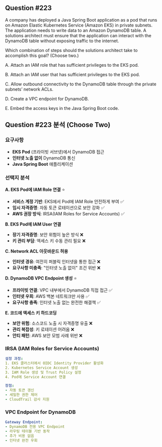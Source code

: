 ## Question #223
A company has deployed a Java Spring Boot application as a pod that runs on Amazon Elastic Kubernetes Service (Amazon EKS) in private subnets. 
The application needs to write data to an Amazon DynamoDB table. 
A solutions architect must ensure that the application can interact with the DynamoDB table without exposing traffic to the internet.

Which combination of steps should the solutions architect take to accomplish this goal? (Choose two.)

A. Attach an IAM role that has sufficient privileges to the EKS pod.

B. Attach an IAM user that has sufficient privileges to the EKS pod.

C. Allow outbound connectivity to the DynamoDB table through the private subnets’ network ACLs.

D. Create a VPC endpoint for DynamoDB.

E. Embed the access keys in the Java Spring Boot code.

## Question #223 분석 (Choose Two)

### 요구사항
- **EKS Pod** (프라이빗 서브넷)에서 DynamoDB 접근
- **인터넷 노출 없이** DynamoDB 통신
- **Java Spring Boot** 애플리케이션

### 선택지 분석

**A. EKS Pod에 IAM Role 연결** ⭐
- **서비스 계정 기반**: EKS에서 Pod에 IAM Role 안전하게 부여 ✅
- **임시 자격증명**: 자동 토큰 로테이션으로 보안 강화 ✅
- **AWS 권장 방식**: IRSA(IAM Roles for Service Accounts) ✅

**B. EKS Pod에 IAM User 연결**
- **장기 자격증명**: 보안 위험이 높은 방식 ❌
- **키 관리 부담**: 액세스 키 수동 관리 필요 ❌

**C. Network ACL 아웃바운드 허용**
- **인터넷 경유**: 여전히 퍼블릭 인터넷을 통한 접근 ❌
- **요구사항 미충족**: "인터넷 노출 없이" 조건 위반 ❌

**D. DynamoDB VPC Endpoint 생성** ⭐
- **프라이빗 연결**: VPC 내부에서 DynamoDB 직접 접근 ✅
- **인터넷 우회**: AWS 백본 네트워크만 사용 ✅
- **요구사항 충족**: 인터넷 노출 없는 완전한 해결책 ✅

**E. 코드에 액세스 키 하드코딩**
- **보안 위험**: 소스코드 노출 시 자격증명 유출 ❌
- **관리 복잡성**: 키 로테이션 어려움 ❌
- **안티 패턴**: AWS 보안 모범 사례 위반 ❌

### IRSA (IAM Roles for Service Accounts)

```yaml
설정 과정:
1. EKS 클러스터에서 OIDC Identity Provider 활성화
2. Kubernetes Service Account 생성
3. IAM Role 생성 및 Trust Policy 설정
4. Pod에 Service Account 연결

장점:
- 자동 토큰 갱신
- 세밀한 권한 제어
- CloudTrail 감사 지원
```

### VPC Endpoint for DynamoDB

```yaml
Gateway Endpoint:
- DynamoDB 전용 VPC Endpoint
- 라우팅 테이블 기반 동작
- 추가 비용 없음
- 인터넷 완전 우회
```
